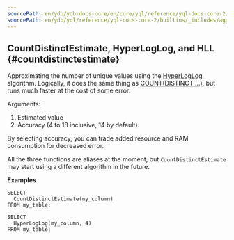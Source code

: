 ```yaml
---
sourcePath: en/ydb/ydb-docs-core/en/core/yql/reference/yql-docs-core-2/builtins/_includes/aggregation/count_distinct_estimate.md
sourcePath: en/ydb/yql/reference/yql-docs-core-2/builtins/_includes/aggregation/count_distinct_estimate.md
---
```


## CountDistinctEstimate, HyperLogLog, and HLL {#countdistinctestimate}

Approximating the number of unique values using the [HyperLogLog](https://en.wikipedia.org/wiki/HyperLogLog) algorithm. Logically, it does the same thing as [COUNT(DISTINCT ...)](#count), but runs much faster at the cost of some error.

Arguments:

1. Estimated value
2. Accuracy (4 to 18 inclusive, 14 by default).

By selecting accuracy, you can trade added resource and RAM consumption for decreased error.

All the three functions are aliases at the moment, but `CountDistinctEstimate` may start using a different algorithm in the future.

**Examples**

```yql
SELECT
  CountDistinctEstimate(my_column)
FROM my_table;
```

```yql
SELECT
  HyperLogLog(my_column, 4)
FROM my_table;
```

